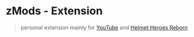 # zMods - Extension
> personal extension mainly for [YouTube](https://youtube.com) and [Helmet Heroes Reborn](https://www.helmet-heroes.com)

